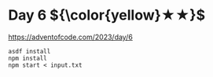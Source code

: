# Day 6 ${\color{yellow}★★}$

https://adventofcode.com/2023/day/6

```
asdf install
npm install
npm start < input.txt
```
